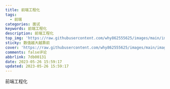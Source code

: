 ```yaml
---
title: 前端工程化
tags:
  - 前端
categories: 面试
keywords: 前端工程化
description: 前端工程化
top_img: 'https://raw.githubusercontent.com/why862555625/images/main/images/00.jpg'
sticky: 数值越大越靠前
cover: 'https://raw.githubusercontent.com/why862555625/images/main/images/00.jpg'
comments: false评论
abbrlink: 7db00131
date: 2023-05-26 15:59:17
updated: 2023-05-26 15:59:17
---
```

前端工程化
<!-- more -->












































